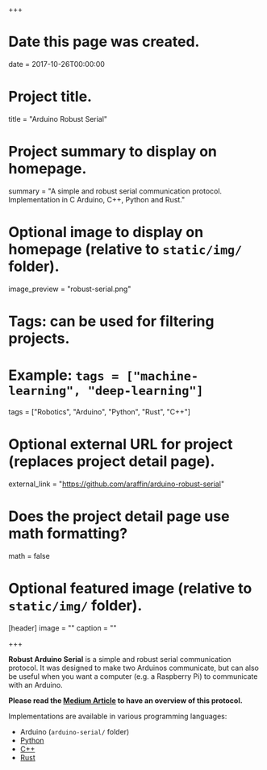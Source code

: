 +++
# Date this page was created.
date = 2017-10-26T00:00:00

# Project title.
title = "Arduino Robust Serial"

# Project summary to display on homepage.
summary = "A simple and robust serial communication protocol. Implementation in C Arduino, C++, Python and Rust."

# Optional image to display on homepage (relative to `static/img/` folder).
image_preview = "robust-serial.png"

# Tags: can be used for filtering projects.
# Example: `tags = ["machine-learning", "deep-learning"]`
tags = ["Robotics", "Arduino", "Python", "Rust", "C++"]

# Optional external URL for project (replaces project detail page).
external_link = "https://github.com/araffin/arduino-robust-serial"

# Does the project detail page use math formatting?
math = false

# Optional featured image (relative to `static/img/` folder).
[header]
image = ""
caption = ""

+++

**Robust Arduino Serial** is a simple and robust serial communication protocol. It was designed to make two Arduinos communicate, but can also be useful when you want a computer (e.g. a Raspberry Pi) to communicate with an Arduino.

**Please read the [Medium Article](https://medium.com/@araffin/simple-and-robust-computer-arduino-serial-communication-f91b95596788) to have an overview of this protocol.**

Implementations are available in various programming languages:

- Arduino (`arduino-serial/` folder)
- [Python](https://github.com/araffin/python-arduino-serial)
- [C++](https://github.com/araffin/cpp-arduino-serial)
- [Rust](https://github.com/araffin/rust-arduino-serial)
